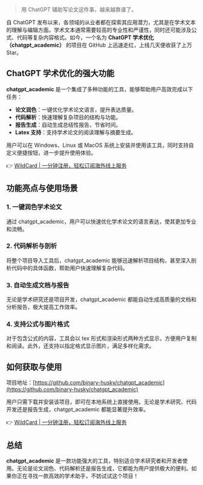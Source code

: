 > 用 ChatGPT 辅助写论文这件事，越来越靠谱了。

自 ChatGPT 发布以来，各领域的从业者都在探索其应用潜力，尤其是在学术文本的理解与编辑方面。学术文本通常需要较高的专业性和严谨性，同时还可能涉及公式、代码等复杂内容格式。如今，一个名为 **ChatGPT 学术优化（chatgpt_academic）** 的项目在 GitHub 上迅速走红，上线几天便收获了上万 Star。

## ChatGPT 学术优化的强大功能

**chatgpt_academic** 是一个集成了多种功能的工具，能够帮助用户高效完成以下任务：

- **论文润色**：一键优化学术论文语言，提升表达质量。
- **代码解析**：快速理解复杂项目的结构与功能。
- **报告生成**：自动生成总结性报告，节省时间。
- **Latex 支持**：支持学术论文的阅读理解与摘要生成。

用户可以在 Windows、Linux 或 MacOS 系统上安装并使用该工具，同时支持自定义便捷按钮，进一步提升使用体验。

👉 [WildCard | 一分钟注册，轻松订阅海外线上服务](https://bit.ly/bewildcard)

## 功能亮点与使用场景

### 1. 一键润色学术论文
通过 chatgpt_academic，用户可以快速优化学术论文的语言表达，使其更加专业和流畅。

### 2. 代码解析与剖析
将整个项目导入工具后，chatgpt_academic 能够迅速解析项目结构，甚至深入剖析代码中的具体函数，帮助用户快速理解复杂代码。

### 3. 自动生成文档与报告
无论是学术研究还是项目开发，chatgpt_academic 都能自动生成高质量的文档和分析报告，极大提高工作效率。

### 4. 支持公式与图片格式
对于包含公式的内容，工具会以 tex 形式和渲染形式两种方式显示，方便用户复制和阅读。此外，还支持以指定格式显示图片，满足多样化需求。

## 如何获取与使用

项目地址：[https://github.com/binary-husky/chatgpt_academic](https://github.com/binary-husky/chatgpt_academic)

用户只需下载并安装该项目，即可在本地系统上直接使用。无论是学术研究、代码开发还是报告生成，chatgpt_academic 都能显著提升效率。

👉 [WildCard | 一分钟注册，轻松订阅海外线上服务](https://bit.ly/bewildcard)

## 总结

**chatgpt_academic** 是一款功能强大的工具，特别适合学术研究者和开发者使用。无论是论文润色、代码解析还是报告生成，它都能为用户提供极大的便利。如果你正在寻找一款高效的学术助手，不妨试试这个项目！